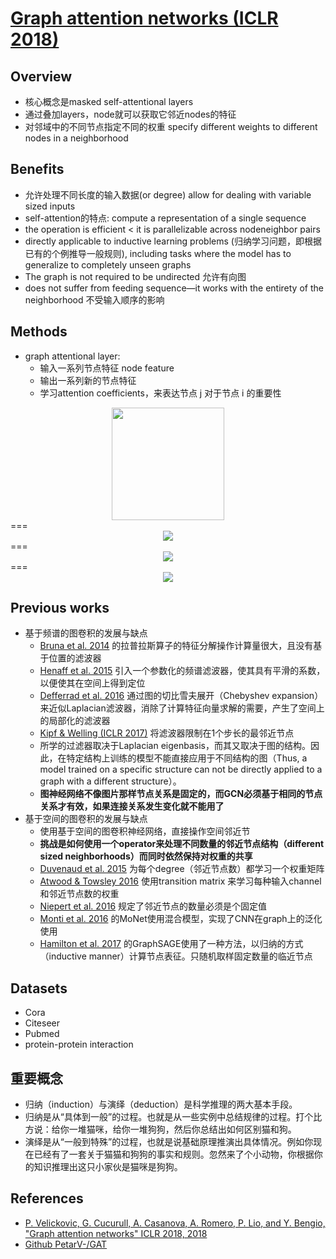 # [Graph attention networks (ICLR 2018)](https://drive.google.com/file/d/1p-HlICyu1YmojhFb3ai2Mj96hDn8yJ7j/view?usp=drivesdk)

## Overview

- 核心概念是masked self-attentional layers
- 通过叠加layers，node就可以获取它邻近nodes的特征
- 对邻域中的不同节点指定不同的权重 specify different weights to different nodes in a neighborhood

## Benefits
- 允许处理不同长度的输入数据(or degree) allow for dealing with variable sized inputs
- self-attention的特点: compute a representation of a single sequence
- the operation is efficient < it is parallelizable across nodeneighbor pairs
- directly applicable to inductive learning problems (归纳学习问题，即根据已有的个例推导一般规则), including tasks where the model has to generalize to completely unseen graphs
- The graph is not required to be undirected 允许有向图
- does not suffer from feeding sequence—it works with the entirety of the neighborhood 不受输入顺序的影响

## Methods
- graph attentional layer: 
  - 输入一系列节点特征 node feature
  - 输出一系列新的节点特征
  - 学习attention coefficients，来表达节点 j 对于节点 i 的重要性

<center><img width=180 src="images/gat-network.png"/></center>
===
<center><img src="images/gat-GATLayer_IMP1.png"/></center>
===
<center><img src="images/gat-GATLayer_IMP2.png"/></center>
===
<center><img src="images/gat-GATLayer_IMP3.png"/></center>

## Previous works
- 基于频谱的图卷积的发展与缺点
  - [Bruna et al. 2014]() 的拉普拉斯算子的特征分解操作计算量很大，且没有基于位置的滤波器
  - [Henaff et al. 2015](deep_convolutional_networks_on_graph-structured_data.md) 引入一个参数化的频谱滤波器，使其具有平滑的系数，以便使其在空间上得到定位
  - [Defferrad et al. 2016](https://arxiv.org/abs/1606.09375) 通过图的切比雪夫展开（Chebyshev expansion）来近似Laplacian滤波器，消除了计算特征向量求解的需要，产生了空间上的局部化的滤波器
  - [Kipf & Welling (ICLR 2017)](semi-supervised_classification_with_graph_convolutional_networks.md) 将滤波器限制在1个步长的最邻近节点
  - 所学的过滤器取决于Laplacian eigenbasis，而其又取决于图的结构。因此，在特定结构上训练的模型不能直接应用于不同结构的图（Thus, a model trained on a specific structure can not be directly applied to a graph with a different structure）。
  - **图神经网络不像图片那样节点关系是固定的，而GCN必须基于相同的节点关系才有效，如果连接关系发生变化就不能用了**
- 基于空间的图卷积的发展与缺点
  - 使用基于空间的图卷积神经网络，直接操作空间邻近节
  - **挑战是如何使用一个operator来处理不同数量的邻近节点结构（different sized neighborhoods）而同时依然保持对权重的共享**
  - [Duvenaud et al. 2015](convolutional_networks_on_graphs_for_learning_molecular_fingerprints.md) 为每个degree（邻近节点数）都学习一个权重矩阵
  - [Atwood & Towsley 2016](diffusion-convolutional_neural_networks.md) 使用transition matrix 来学习每种输入channel和邻近节点数的权重
  - [Niepert et al. 2016]() 规定了邻近节点的数量必须是个固定值
  - [Monti et al. 2016]() 的MoNet使用混合模型，实现了CNN在graph上的泛化使用
  - [Hamilton et al. 2017]() 的GraphSAGE使用了一种方法，以归纳的方式（inductive manner）计算节点表征。只随机取样固定数量的临近节点
  


## Datasets

- Cora
- Citeseer
- Pubmed
- protein-protein interaction

## 重要概念
- 归纳（induction）与演绎（deduction）是科学推理的两大基本手段。
- 归纳是从“具体到一般”的过程。也就是从一些实例中总结规律的过程。打个比方说：给你一堆猫咪，给你一堆狗狗，然后你总结出如何区别猫和狗。
- 演绎是从“一般到特殊”的过程，也就是说基础原理推演出具体情况。例如你现在已经有了一套关于猫猫和狗狗的事实和规则。忽然来了个小动物，你根据你的知识推理出这只小家伙是猫咪是狗狗。


## References

- [P. Velickovic, G. Cucurull, A. Casanova, A. Romero, P. Lio, and Y. Bengio, "Graph attention networks" ICLR 2018, 2018](https://arxiv.org/abs/1710.10903)
- [Github PetarV-/GAT](https://github.com/PetarV-/GAT)
